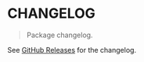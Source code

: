 # CHANGELOG

> Package changelog.

See [GitHub Releases](https://github.com/stdlib-js/array-base-at/releases) for the changelog.